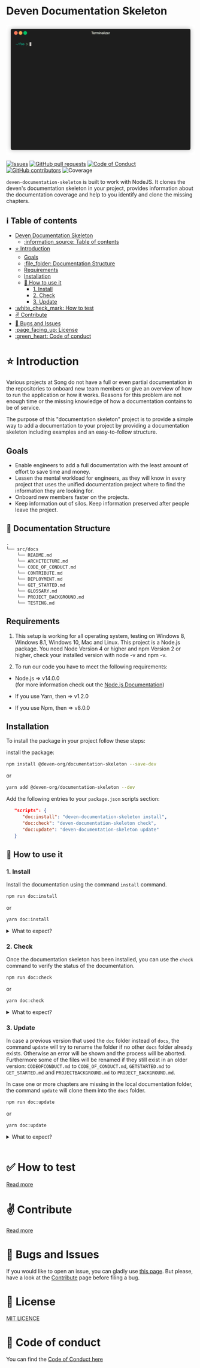 # Deven Documentation Skeleton

![Render of the terminal](https://github.com/deven-org/documentation-skeleton/raw/main/assets/render.gif)

[![Issues](https://img.shields.io/github/issues-raw/deven-org/documentation-skeleton.svg?maxAge=25000)](https://github.com/deven-org/documentation-skeleton/issues)
[![GitHub pull requests](https://img.shields.io/github/issues-pr/deven-org/documentation-skeleton.svg?style=flat)](https://github.com/deven-org/documentation-skeleton/pulls)
[![Code of Conduct](https://img.shields.io/badge/code%20of-conduct-ff69b4.svg?style=flat)](https://github.com/deven-org/documentation-skeleton/blob/main/doc/CODE_OF_CONDUCT.md)  
[![GitHub contributors](https://img.shields.io/github/contributors/deven-org/documentation-skeleton.svg?style=flat)](https://github.com/deven-org/documentation-skeleton/)
![Coverage](https://img.shields.io/badge/Code%20Coverage-83%25-success?style=flat)

`deven-documentation-skeleton` is built to work with NodeJS. It clones the deven's documentation skeleton in your project, provides information about the documentation coverage and help to you identify and clone the missing chapters.

## :information_source: Table of contents

- [Deven Documentation Skeleton](#deven-documentation-skeleton)
  - [:information\_source: Table of contents](#information_source-table-of-contents)
- [:star: Introduction](#star-introduction)
  - [Goals](#goals)
  - [:file\_folder: Documentation Structure](#file_folder-documentation-structure)
  - [Requirements](#requirements)
  - [Installation](#installation)
  - [:rocket: How to use it](#rocket-how-to-use-it)
    - [1. Install](#1-install)
    - [2. Check](#2-check)
    - [3. Update](#3-update)
- [:white\_check\_mark: How to test](#white_check_mark-how-to-test)
- [:v: Contribute](#v-contribute)
- [:bug: Bugs and Issues](#bug-bugs-and-issues)
- [:page\_facing\_up: License](#page_facing_up-license)
- [:green\_heart: Code of conduct](#green_heart-code-of-conduct)

# :star: Introduction

Various projects at Song do not have a full or even partial documentation in the repositories to onboard new team members or give an overview of how to run the application or how it works.
Reasons for this problem are not enough time or the missing knowledge of how a documentation contains to be of service.

The purpose of this "documentation skeleton" project is to provide a simple way to add a documentation to your project by providing a documentation skeleton including examples and an easy-to-follow structure.

## Goals

- Enable engineers to add a full documentation with the least amount of effort to save time and money.
- Lessen the mental workload for engineers, as they will know in every project that uses the unified documentation project where to find the information they are looking for.
- Onboard new members faster on the projects.
- Keep information out of silos. Keep information preserved after people leave the project.

## :file_folder: Documentation Structure

    .
    └── src/docs
        └── README.md
        └── ARCHITECTURE.md
        └── CODE_OF_CONDUCT.md
        └── CONTRIBUTE.md
        └── DEPLOYMENT.md
        └── GET_STARTED.md
        └── GLOSSARY.md
        └── PROJECT_BACKGROUND.md
        └── TESTING.md

## Requirements

1. This setup is working for all operating system, testing on Windows 8, Windows 8.1, Windows 10, Mac and Linux.
   This project is a Node.js package. You need Node Version 4 or higher and npm Version 2 or higher, check your installed version with node -v and npm -v.

2. To run our code you have to meet the following requirements:

- Node.js => v14.0.0 <br>
  (for more information check out the [Node.js Documentation](https://nodejs.org/en/docs/))

- If you use Yarn, then => v1.2.0
- If you use Npm, then => v8.0.0

## Installation

To install the package in your project follow these steps:

install the package:

```bash
npm install @deven-org/documentation-skeleton --save-dev
```

or

```bash
yarn add @deven-org/documentation-skeleton --dev
```

Add the following entries to your `package.json` scripts section:

```json
   "scripts": {
      "doc:install": "deven-documentation-skeleton install",
      "doc:check": "deven-documentation-skeleton check",
      "doc:update": "deven-documentation-skeleton update"
   }
```

## :rocket: How to use it

### 1. Install

Install the documentation using the command `install` command.

```bash
npm run doc:install
```

or

```bash
yarn doc:install
```

<details>
<summary>What to expect?</summary>
<br />

First of all a name for the directory the files should be copied to has to be provided, either via the command line parameter `--documentationDirectory <dir>` or via the command line prompt. The highly recommended default for this directory is `docs`, because this will allow Github to auto-detect and nicely display e.g. the `CODE_OF_CONDUCT.md`. As soon as a not yet existing directory has been provided it will be created with all the skeleton chapters.
Then a config (`./.deven-skeleton-install.config`) will be generated which tracks the installed version and the documentation directory that was just created.

If the `./.deven-skeleton-install.config` is already existing, the script will just stop. It means that the documentation skeleton has been already succesfully installed and there's no need to proceed with a new installation.

</details>

### 2. Check

Once the documentation skeleton has been installed, you can use the `check` command to verify the status of the documentation.

```bash
npm run doc:check
```

or

```bash
yarn doc:check
```

<details>
<summary>What to expect?</summary>
<br />

The tool will show the `diff` between the skeleton chapters and the chapters located in the local documentation folder.
If other files have been added to the `docs` folder, they will be ignored.

The content of the chapters won't be analysed nor considered for this report.

</details>

### 3. Update

In case a previous version that used the `doc` folder instead of `docs`, the command `update` will try to rename the folder if no other `docs` folder already exists. Otherwise an error will be shown and the process will be aborted.  
Furthermore some of the files will be renamed if they still exist in an older version: `CODEOFCONDUCT.md` to `CODE_OF_CONDUCT.md`, `GETSTARTED.md` to `GET_STARTED.md` and `PROJECTBACKGROUND.md` to `PROJECT_BACKGROUND.md`.

In case one or more chapters are missing in the local documentation folder, the command `update` will clone them into the `docs` folder.

```bash
npm run doc:update
```

or

```bash
yarn doc:update
```

<details>
<summary>What to expect?</summary>
<br />

If the documentation folder is missing, it will be created.
If the README file is missing, it will be created.
The tool will clone the missing chapters in the documentation folder.

If the local version is greater than the one of the installed packaged, the script won't run.

</details>

<br>

# :white_check_mark: How to test

[Read more](./docs/TESTING.md)

# :v: Contribute

[Read more](./docs/CONTRIBUTE.md)

# :bug: Bugs and Issues

If you would like to open an issue, you can gladly use [this page](https://git.sinnerschrader.com/deven/documentation-skeleton/-/issues).
But please, have a look at the [Contribute](./docs/CONTRIBUTE.md) page before filing a bug.

# :page_facing_up: License

[MIT LICENCE](./LICENSE.md)

# :green_heart: Code of conduct

You can find the [Code of Conduct here](./docs/CODE_OF_CONDUCT.md)
